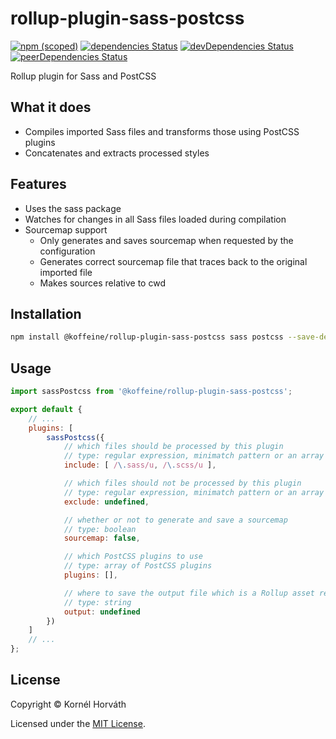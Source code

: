 # rollup-plugin-sass-postcss

[![npm (scoped)](https://img.shields.io/npm/v/@koffeine/rollup-plugin-sass-postcss)](https://www.npmjs.com/package/@koffeine/rollup-plugin-sass-postcss)
[![dependencies Status](https://david-dm.org/koffeine/rollup-plugin-sass-postcss/status.svg)](https://david-dm.org/koffeine/rollup-plugin-sass-postcss)
[![devDependencies Status](https://david-dm.org/koffeine/rollup-plugin-sass-postcss/dev-status.svg)](https://david-dm.org/koffeine/rollup-plugin-sass-postcss?type=dev)
[![peerDependencies Status](https://david-dm.org/koffeine/rollup-plugin-sass-postcss/peer-status.svg)](https://david-dm.org/koffeine/rollup-plugin-sass-postcss?type=peer)

Rollup plugin for Sass and PostCSS

## What it does

- Compiles imported Sass files and transforms those using PostCSS plugins
- Concatenates and extracts processed styles

## Features

- Uses the sass package
- Watches for changes in all Sass files loaded during compilation
- Sourcemap support
	- Only generates and saves sourcemap when requested by the configuration
	- Generates correct sourcemap file that traces back to the original imported file
	- Makes sources relative to cwd

## Installation

```sh
npm install @koffeine/rollup-plugin-sass-postcss sass postcss --save-dev
```

## Usage

```js
import sassPostcss from '@koffeine/rollup-plugin-sass-postcss';

export default {
	// ...
	plugins: [
		sassPostcss({
			// which files should be processed by this plugin
			// type: regular expression, minimatch pattern or an array of regular expressions and minimatch patterns
			include: [ /\.sass/u, /\.scss/u ],

			// which files should not be processed by this plugin
			// type: regular expression, minimatch pattern or an array of regular expressions and minimatch patterns
			exclude: undefined,

			// whether or not to generate and save a sourcemap
			// type: boolean
			sourcemap: false,

			// which PostCSS plugins to use
			// type: array of PostCSS plugins
			plugins: [],

			// where to save the output file which is a Rollup asset relative to output.dir (required)
			// type: string
			output: undefined
		})
	]
	// ...
};
```

## License

Copyright © Kornél Horváth

Licensed under the [MIT License](https://raw.githubusercontent.com/koffeine/rollup-plugin-sass-postcss/master/LICENSE).